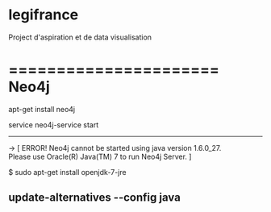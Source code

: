 legifrance
==========

Project d'aspiration et de data visualisation

======================
        Neo4j
======================

<!-- install neo4j -->
apt-get install neo4j
<!-- Start server neo4j -->
service neo4j-service start

-----------------------------------------------------------------
-> [ ERROR! Neo4j cannot be started using java version 1.6.0_27.  
   Please use Oracle(R) Java(TM) 7 to run Neo4j Server. ]          
                                                                 
<!-- install jdk7 -->                                            
$ sudo apt-get install openjdk-7-jre                             
<!-- change jdk manually to JAVA7-->                             
update-alternatives --config java                                
-----------------------------------------------------------------
